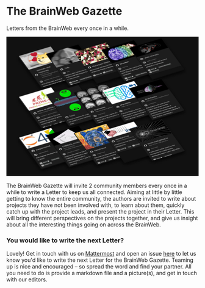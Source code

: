 # The BrainWeb Gazette

Letters from the BrainWeb every once in a while.

<img src="https://raw.githubusercontent.com/brain-web/gazette/master/img/BrainWebGazette001.jpg" width=950 />

The BrainWeb Gazette will invite 2 community members every once in a while to write a Letter to keep us all connected. Aiming at little by little getting to know the entire community, the authors are invited to  write about projects they have not been involved with, to learn about them, quickly catch up with the project leads, and present the project in their Letter. This will bring different perspectives on the projects together, and give us insight about all the interesting things going on across the BrainWeb.


### You would like to write the next Letter?
Lovely! Get in touch with us on [Mattermost](https://mattermost.brainhack.org/brainhack/channels/brainweb) and open an issue [here](https://github.com/brain-web/gazette/issues) to let us know you'd like to write the next Letter for the BrainWeb Gazette. Teaming up is nice and encouraged – so spread the word and find your partner. All you need to do is provide a markdown file and a picture(s), and get in touch with our editors.

